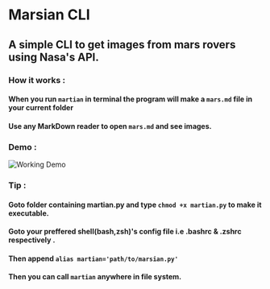 # Marsian CLI
## A simple CLI to get images from mars rovers using Nasa's API.

### How it works :
#### When you run `martian` in terminal the program will make a `mars.md` file in your current folder
#### Use any MarkDown reader to open `mars.md` and see images.

### Demo :
![Working Demo](https://github.com/Manas02/Marsian/blob/main/animated.gif)

### Tip :
#### Goto folder containing martian.py and type `chmod +x martian.py` to make it executable. 
#### Goto your preffered shell(bash,zsh)'s config file i.e .bashrc & .zshrc respectively .
#### Then append `alias martian='path/to/marsian.py'`
#### Then you can call `martian` anywhere in file system.
